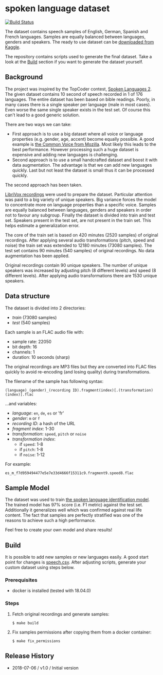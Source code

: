 # spoken language dataset

[![Build Status](https://travis-ci.org/tomasz-oponowicz/spoken_language_dataset.svg?branch=master)](https://travis-ci.org/tomasz-oponowicz/spoken_language_dataset)

The dataset contains speech samples of English, German, Spanish and French languages.
Samples are equally balanced between languages, genders and speakers.
The ready to use dataset can be [downloaded from Kaggle][kg].

The repository contains scripts used to generate the final dataset. 
Take a look at the [Build](#build) section if you want to generate the dataset yourself.

## Background

The project was inspired by the TopCoder contest, [Spoken Languages 2][tc].
The given dataset contains 10 second of speech recorded in 1 of 176 languages.
The entire dataset has been based on bible readings. 
Poorly, in many cases there is a single speaker per language (male in most cases).
Even worse the same single speaker exists in the test set.
Of course this can't lead to a good generic solution.

There are two ways we can take:

* First approach is to use a big dataset where all voice or language properties (e.g. gender, age, accent) become equally possible. 
  A good example is [the Common Voice from Mozilla][cv].
  Most likely this leads to the best performance.
  However processing such a huge dataset is expensive and adding new languages is challenging.
* Second approach is to use a small handcrafted dataset and boost it with data augmentation. 
  The advantage is that we can add new languages quickly.
  Last but not least the dataset is small thus it can be processed quickly.

The second approach has been taken.

[LibriVox recordings][lv] were used to prepare the dataset.
Particular attention was paid to a big variety of unique speakers.
Big variance forces the model to concentrate more on language properties than a specific voice.
Samples are equally balanced between languages, genders and speakers in order not to favour any subgroup.
Finally the dataset is divided into train and test set.
Speakers present in the test set, are not present in the train set.
This helps estimate a generalization error.

The core of the train set is based on 420 minutes (2520 samples) of original recordings.
After applying several audio transformations (pitch, speed and noise) the train set was extended to 12180 minutes (73080 samples).
The test set contains 90 minutes (540 samples) of original recordings. No data augmentation has been applied.

Original recordings contain 90 unique speakers.
The number of unique speakers was increased by adjusting pitch (8 different levels) and speed (8 different levels).
After applying audio transformations there are 1530 unique speakers.

## Data structure

The dataset is divided into 2 directories:

* *train* (73080 samples)
* *test* (540 samples)

Each sample is an FLAC audio file with:

* sample rate: 22050
* bit depth: 16
* channels: 1
* duration: 10 seconds (sharp)

The original recordings are MP3 files but they are converted into FLAC files quickly 
to avoid re-encoding (and losing quality) during transformations. 

The filename of the sample has following syntax:

    (language)_(gender)_(recording ID).fragment(index)[.(transformation)(index)].flac

...and variables:

* *language*: `en`, `de`, `es` or 'fr'
* *gender*: `m` or `f`
* *recording ID*: a hash of the URL
* *fragment index*: 1-30
* *transformation*: `speed`, `pitch` or `noise`
* *transformation index*:
  * if `speed`: 1-8
  * if `pitch`: 1-8
  * if `noise`: 1-12

For example:

    es_m_f7d959494477e5e7e33d4666f15311c9.fragment9.speed8.flac

## Sample Model

The dataset was used to train [the spoken language identification model][sli]. 
The trained model has 97% score (i.e. F1 metric) against the test set. 
Additionally it generalizes well which was confirmed against real life content. 
The fact that samples are perfectly stratified was one of the reasons to achieve such a high performance.

Feel free to create your own model and share results!

## Build

It is possible to add new samples or new languages easily. 
A good start point for changes is [speech.csv](speech.csv).
After adjusting scripts, generate your custom dataset using steps below.

### Prerequisites

* docker is installed (tested with 18.04.0)

### Steps

1. Fetch original recordings and generate samples:

       $ make build
1. Fix samples permissions after copying them from a docker container:

       $ make fix_permissions

## Release History

* 2018-07-06 / v1.0 / Initial version

[tc]: https://community.topcoder.com/longcontest/?module=ViewProblemStatement&rd=16555&pm=13978
[sli]: https://github.com/tomasz-oponowicz/spoken_language_identification
[cv]: https://voice.mozilla.org/en/languages
[kg]: https://www.kaggle.com/toponowicz/spoken-language-identification
[lv]: https://librivox.org
